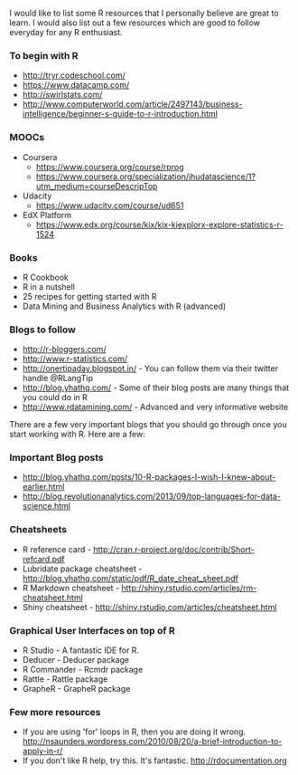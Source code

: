 I would like to list some R resources that I personally believe are great to learn. I would also list out a few resources which are good to follow everyday for any R enthusiast.

### To begin with R
  * http://tryr.codeschool.com/
  * https://www.datacamp.com/
  * http://swirlstats.com/
  * http://www.computerworld.com/article/2497143/business-intelligence/beginner-s-guide-to-r-introduction.html

### MOOCs
  * Coursera
    * https://www.coursera.org/course/rprog
    * https://www.coursera.org/specialization/jhudatascience/1?utm_medium=courseDescripTop
  * Udacity
    * https://www.udacity.com/course/ud651
  * EdX Platform
    * https://www.edx.org/course/kix/kix-kiexplorx-explore-statistics-r-1524

### Books
  * R Cookbook
  * R in a nutshell
  * 25 recipes for getting started with R
  * Data Mining and Business Analytics with R (advanced)

### Blogs to follow
  * http://r-bloggers.com/
  * http://www.r-statistics.com/
  * http://onertipaday.blogspot.in/ - You can follow them via their twitter handle @RLangTip
  * http://blog.yhathq.com/ - Some of their blog posts are many things that you could do in R
  * http://www.rdatamining.com/ - Advanced and very informative website

There are a few very important blogs that you should go through once you start working with R. Here are a few:

### Important Blog posts
  * http://blog.yhathq.com/posts/10-R-packages-I-wish-I-knew-about-earlier.html
  * http://blog.revolutionanalytics.com/2013/09/top-languages-for-data-science.html

### Cheatsheets
  * R reference card - http://cran.r-project.org/doc/contrib/Short-refcard.pdf
  * Lubridate package cheatsheet - http://blog.yhathq.com/static/pdf/R_date_cheat_sheet.pdf
  * R Markdown cheatsheet - http://shiny.rstudio.com/articles/rm-cheatsheet.html
  * Shiny cheatsheet - http://shiny.rstudio.com/articles/cheatsheet.html

### Graphical User Interfaces on top of R
  * R Studio - A fantastic IDE for R.
  * Deducer - Deducer package
  * R Commander - Rcmdr package
  * Rattle - Rattle package
  * GrapheR - GrapheR package

### Few more resources
  * If you are using 'for' loops in R, then you are doing it wrong. http://nsaunders.wordpress.com/2010/08/20/a-brief-introduction-to-apply-in-r/
  * If you don't like R help, try this. It's fantastic. http://rdocumentation.org
